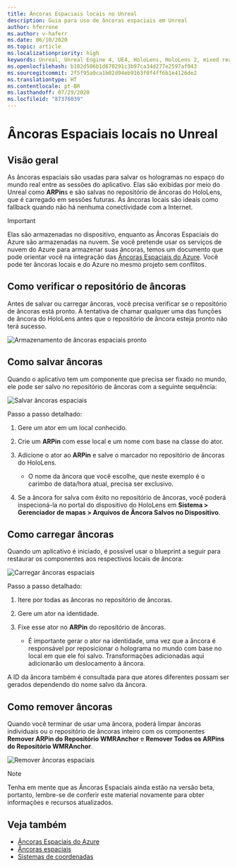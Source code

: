 ```yaml
---
title: Âncoras Espaciais locais no Unreal
description: Guia para uso de âncoras espaciais em Unreal
author: hferrone
ms.author: v-haferr
ms.date: 06/10/2020
ms.topic: article
ms.localizationpriority: high
keywords: Unreal, Unreal Engine 4, UE4, HoloLens, HoloLens 2, mixed reality, development, features, documentation, guides, holograms, spatial anchors
ms.openlocfilehash: b102d506b1d670291c3b97ca34d277e2597af043
ms.sourcegitcommit: 2f5f95a9ca1b02d94eb9163f0f4ff6b1e4126de2
ms.translationtype: HT
ms.contentlocale: pt-BR
ms.lasthandoff: 07/29/2020
ms.locfileid: "87376039"
---
```

# <a name="local-spatial-anchors-in-unreal"></a>Âncoras Espaciais locais no Unreal

## <a name="overview"></a>Visão geral

As âncoras espaciais são usadas para salvar os hologramas no espaço do mundo real entre as sessões do aplicativo. Elas são exibidas por meio do Unreal como **ARPin**s e são salvas no repositório de âncoras do HoloLens, que é carregado em sessões futuras. As âncoras locais são ideais como fallback quando não há nenhuma conectividade com a Internet.

> [!IMPORTANT]
> Elas são armazenadas no dispositivo, enquanto as Âncoras Espaciais do Azure são armazenadas na nuvem. Se você pretende usar os serviços de nuvem do Azure para armazenar suas âncoras, temos um documento que pode orientar você na integração das [Âncoras Espaciais do Azure](unreal-azure-spatial-anchors.md). Você pode ter âncoras locais e do Azure no mesmo projeto sem conflitos.

## <a name="checking-the-anchor-store"></a>Como verificar o repositório de âncoras

Antes de salvar ou carregar âncoras, você precisa verificar se o repositório de âncoras está pronto.  A tentativa de chamar qualquer uma das funções de âncora do HoloLens antes que o repositório de âncora esteja pronto não terá sucesso.  

![Armazenamento de âncoras espaciais pronto](images/unreal-spatialanchors-store-ready.PNG)

## <a name="saving-anchors"></a>Como salvar âncoras

Quando o aplicativo tem um componente que precisa ser fixado no mundo, ele pode ser salvo no repositório de âncoras com a seguinte sequência: 

![Salvar âncoras espaciais](images/unreal-spatialanchors-save.PNG)

Passo a passo detalhado:
1. Gere um ator em um local conhecido.
2. Crie um **ARPin** com esse local e um nome com base na classe do ator. 
3. Adicione o ator ao **ARPin** e salve o marcador no repositório de âncoras do HoloLens.  
    * O nome da âncora que você escolhe, que neste exemplo é o carimbo de data/hora atual, precisa ser exclusivo. 

4. Se a âncora for salva com êxito no repositório de âncoras, você poderá inspecioná-la no portal do dispositivo do HoloLens em **Sistema > Gerenciador de mapas > Arquivos de Âncora Salvos no Dispositivo**. 

## <a name="loading-anchors"></a>Como carregar âncoras

Quando um aplicativo é iniciado, é possível usar o blueprint a seguir para restaurar os componentes aos respectivos locais de âncora:

![Carregar âncoras espaciais](images/unreal-spatialanchors-load.PNG)

Passo a passo detalhado:
1. Itere por todas as âncoras no repositório de âncoras. 
2. Gere um ator na identidade.
3. Fixe esse ator no **ARPin** do repositório de âncoras.  

    * É importante gerar o ator na identidade, uma vez que a âncora é responsável por reposicionar o holograma no mundo com base no local em que ele foi salvo. Transformações adicionadas aqui adicionarão um deslocamento à âncora. 

A ID da âncora também é consultada para que atores diferentes possam ser gerados dependendo do nome salvo da âncora. 

## <a name="removing-anchors"></a>Como remover âncoras 

Quando você terminar de usar uma âncora, poderá limpar âncoras individuais ou o repositório de âncoras inteiro com os componentes **Remover ARPin do Repositório WMRAnchor** e **Remover Todos os ARPins do Repositório WMRAnchor**.

![Remover âncoras espaciais](images/unreal-spatialanchors-remove.PNG)

> [!NOTE]
> Tenha em mente que as Âncoras Espaciais ainda estão na versão beta, portanto, lembre-se de conferir este material novamente para obter informações e recursos atualizados.

## <a name="see-also"></a>Veja também
* [Âncoras Espaciais do Azure](unreal-azure-spatial-anchors.md)
* [Âncoras espaciais](spatial-anchors.md)
* [Sistemas de coordenadas](coordinate-systems.md)
